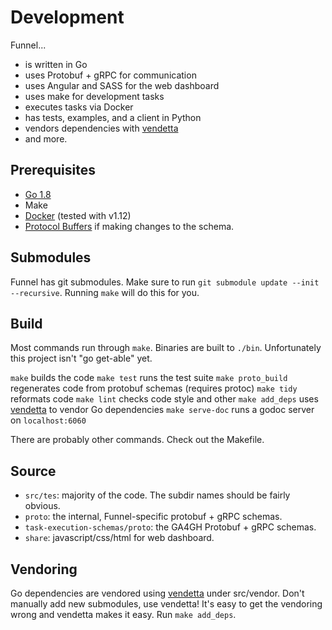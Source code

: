 # Development

Funnel...
- is written in Go
- uses Protobuf + gRPC for communication
- uses Angular and SASS for the web dashboard
- uses make for development tasks
- executes tasks via Docker
- has tests, examples, and a client in Python
- vendors dependencies with [vendetta](github.com/dpw/vendetta)
- and more.

## Prerequisites

- [Go 1.8](https://golang.org/)
- Make
- [Docker](https://docker.io/) (tested with v1.12)
- [Protocol Buffers](https://github.com/google/protobuf) if making changes to the schema.

## Submodules

Funnel has git submodules. Make sure to run `git submodule update --init --recursive`. Running `make` will do this for you.

## Build

Most commands run through `make`. Binaries are built to `./bin`.
Unfortunately this project isn't "go get-able" yet.

`make` builds the code
`make test` runs the test suite
`make proto_build` regenerates code from protobuf schemas (requires protoc)
`make tidy` reformats code
`make lint` checks code style and other 
`make add_deps` uses [vendetta](github.com/dpw/vendetta) to vendor Go dependencies
`make serve-doc` runs a godoc server on `localhost:6060`

There are probably other commands. Check out the Makefile.

## Source

- `src/tes`: majority of the code. The subdir names should be fairly obvious.
- `proto`: the internal, Funnel-specific protobuf + gRPC schemas.
- `task-execution-schemas/proto`: the GA4GH Protobuf + gRPC schemas.
- `share`: javascript/css/html for web dashboard.


## Vendoring

Go dependencies are vendored using [vendetta](github.com/dpw/vendetta) under src/vendor. Don't manually add new submodules, use vendetta! It's easy to get the vendoring wrong and vendetta makes it easy. Run `make add_deps`.
